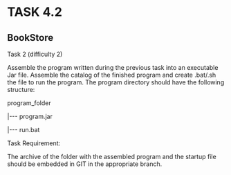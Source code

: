 # TASK 4.2

## BookStore
Task 2 (difficulty 2)

Assemble the program written during the previous task into an executable Jar file. Assemble the catalog of the finished program and create .bat/.sh the file to run the program. The program directory should have the following structure:

program_folder

|--- program.jar

|--- run.bat

Task Requirement:

The archive of the folder with the assembled program and the startup file should be embedded in GIT in the appropriate branch.